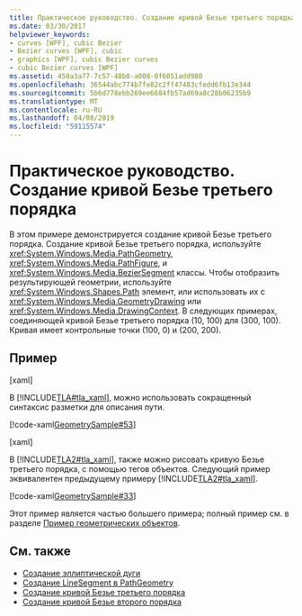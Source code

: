 ```yaml
---
title: Практическое руководство. Создание кривой Безье третьего порядка
ms.date: 03/30/2017
helpviewer_keywords:
- curves [WPF], cubic Bezier
- Bezier curves [WPF], cubic
- graphics [WPF], cubic Bezier curves
- cubic Bezier curves [WPF]
ms.assetid: 450a3a77-7c57-48b0-a008-0f6051add980
ms.openlocfilehash: 36544abc774b7fe82c2ff47483cfedd6fb13e344
ms.sourcegitcommit: 5b6d778ebb269ee6684fb57ad69a8c28b06235b9
ms.translationtype: MT
ms.contentlocale: ru-RU
ms.lasthandoff: 04/08/2019
ms.locfileid: "59115574"
---
```

# <a name="how-to-create-a-cubic-bezier-curve"></a>Практическое руководство. Создание кривой Безье третьего порядка
В этом примере демонстрируется создание кривой Безье третьего порядка. Создание кривой Безье третьего порядка, используйте <xref:System.Windows.Media.PathGeometry>, <xref:System.Windows.Media.PathFigure>, и <xref:System.Windows.Media.BezierSegment> классы.  Чтобы отобразить результирующей геометрии, используйте <xref:System.Windows.Shapes.Path> элемент, или использовать их с <xref:System.Windows.Media.GeometryDrawing> или <xref:System.Windows.Media.DrawingContext>. В следующих примерах, соединяющей кривой Безье третьего порядка (10, 100) для (300, 100). Кривая имеет контрольные точки (100, 0) и (200, 200).  
  
## <a name="example"></a>Пример  
 [xaml]  
  
 В [!INCLUDE[TLA#tla_xaml](../../../../includes/tlasharptla-xaml-md.md)], можно использовать сокращенный синтаксис разметки для описания пути.  
  
 [!code-xaml[GeometrySample#53](~/samples/snippets/csharp/VS_Snippets_Wpf/GeometrySample/CS/geometryattributesyntaxexample.xaml#53)]  
  
 [xaml]  
  
 В [!INCLUDE[TLA2#tla_xaml](../../../../includes/tla2sharptla-xaml-md.md)], также можно рисовать кривую Безье третьего порядка, с помощью тегов объектов. Следующий пример эквивалентен предыдущему примеру [!INCLUDE[TLA2#tla_xaml](../../../../includes/tla2sharptla-xaml-md.md)].  
  
 [!code-xaml[GeometrySample#33](~/samples/snippets/csharp/VS_Snippets_Wpf/GeometrySample/CS/pathgeometryexample.xaml#33)]  
  
 Этот пример является частью большего примера; полный пример см. в разделе [Пример геометрических объектов](https://go.microsoft.com/fwlink/?LinkID=159989).  
  
## <a name="see-also"></a>См. также

- [Создание эллиптической дуги](how-to-create-an-elliptical-arc.md)
- [Создание LineSegment в PathGeometry](how-to-create-a-linesegment-in-a-pathgeometry.md)
- [Создание кривой Безье третьего порядка](how-to-create-a-cubic-bezier-curve.md)
- [Создание кривой Безье второго порядка](how-to-create-a-quadratic-bezier-curve.md)

